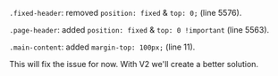`.fixed-header`: removed `position: fixed` & `top: 0;` (line 5576). 


`.page-header`: added `position: fixed` & `top: 0 !important` (line 5563).


`.main-content`: added `margin-top: 100px;` (line 11).

This will fix the issue for now. With V2 we'll create a better solution.
